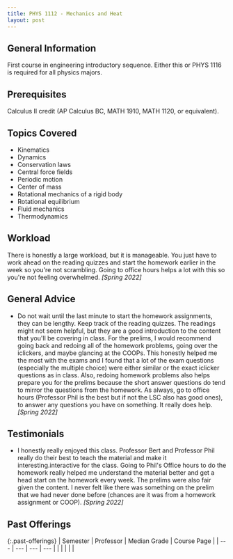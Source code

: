 ```yaml
---
title: PHYS 1112 - Mechanics and Heat
layout: post
---
```


<link rel="stylesheet" href="/main.css">

## General Information

First course in engineering introductory sequence. Either this or PHYS 1116 is required for all physics majors. 

## Prerequisites

Calculus II credit (AP Calculus BC, MATH 1910, MATH 1120, or equivalent).

## Topics Covered

- Kinematics
- Dynamics
- Conservation laws
- Central force fields
- Periodic motion
- Center of mass
- Rotational mechanics of a rigid body
- Rotational equilibrium
- Fluid mechanics
- Thermodynamics

## Workload

There is honestly a large workload, but it is manageable. You just have to work ahead on the reading quizzes and start the homework earlier in the week so you're not scrambling. Going to office hours helps a lot with this so you're not feeling overwhelmed. *[Spring 2022]*

## General Advice

- Do not wait until the last minute to start the homework assignments, they can be lengthy. Keep track of the reading quizzes. The readings might not seem helpful, but they are a good introduction to the content that you'll be covering in class. For the prelims, I would recommend going back and redoing all of the homework problems, going over the iclickers, and maybe glancing at the COOPs. This honestly helped me the most with the exams and I found that a lot of the exam questions (especially the multiple choice) were either similar or the exact iclicker questions as in class. Also, redoing homework problems also helps prepare you for the prelims because the short answer questions do tend to mirror the questions from the homework. As always, go to office hours (Professor Phil is the best but if not the LSC also has good ones), to answer any questions you have on something. It really does help. *[Spring 2022]*

## Testimonials

- I honestly really enjoyed this class. Professor Bert and Professor Phil really do their best to teach the material and make it interesting.interactive for the class. Going to Phil's Office hours to do the homework really helped me understand the material better and get a head start on the homework every week. The prelims were also fair given the content. I never felt like there was something on the prelim that we had never done before (chances are it was from a homework assignment or COOP). *[Spring 2022]*

## Past Offerings

{:.past-offerings}
| Semester | Professor | Median Grade | Course Page |
| --- | --- | --- | --- |
|  |  |  |  |
